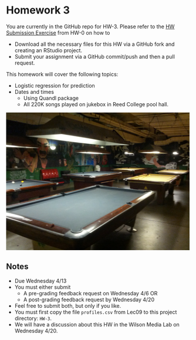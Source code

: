 # Homework 3

You are currently in the GitHub repo for HW-3. Please refer to the [HW 
Submission 
Exercise](https://github.com/Middlebury-Data-Science/HW-0#hw-submission-exercise)
from HW-0 on how to

* Download all the necessary files for this HW via a GitHub fork and creating an RStudio project.
* Submit your assignment via a GitHub commit/push and then a pull request.

This homework will cover the following topics:

* Logistic regression for prediction
* Dates and times
    + Using Quandl package
    + All 220K songs played on jukebox in Reed College pool hall.

<img src="pool_hall.jpg" alt="Drawing" style="width: 500px;"/>



## Notes

* Due Wednesday 4/13
* You must either submit
    + A pre-grading feedback request on Wednesday 4/6 OR
    + A post-grading feedback request by Wednesday 4/20
* Feel free to submit both, but only if you like.  
* You must first copy the file `profiles.csv` from Lec09 to this project
directory: `HW-3`.
* We will have a discussion about this HW in the Wilson Media Lab on Wednesday
4/20.


